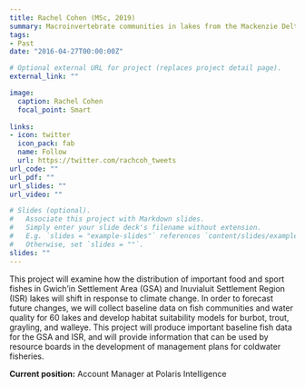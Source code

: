 ```yaml
---
title: Rachel Cohen (MSc, 2019)
summary: Macroinvertebrate communities in lakes from the Mackenzie Delta Region
tags:
- Past
date: "2016-04-27T00:00:00Z"

# Optional external URL for project (replaces project detail page).
external_link: ""

image:
  caption: Rachel Cohen
  focal_point: Smart
  
links:
- icon: twitter
  icon_pack: fab
  name: Follow
  url: https://twitter.com/rachcoh_tweets
url_code: ""
url_pdf: ""
url_slides: ""
url_video: ""

# Slides (optional).
#   Associate this project with Markdown slides.
#   Simply enter your slide deck's filename without extension.
#   E.g. `slides = "example-slides"` references `content/slides/example-slides.md`.
#   Otherwise, set `slides = ""`.
slides: ""
---
```


This project will examine how the distribution of important food and sport fishes in Gwich’in Settlement Area (GSA) and Inuvialuit Settlement Region (ISR) lakes will shift in response to climate change. In order to forecast future changes, we will collect baseline data on fish communities and water quality for 60 lakes and develop habitat suitability models for burbot, trout, grayling, and walleye. This project will produce important baseline fish data for the GSA and ISR, and will provide information that can be used by resource boards in the development of management plans for coldwater fisheries.

**Current position:** Account Manager at Polaris Intelligence
